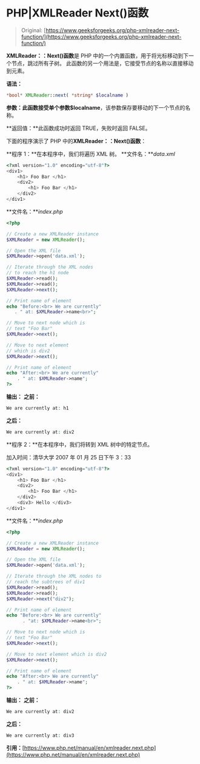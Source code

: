 # PHP|XMLReader Next()函数

> Original: [https://www.geeksforgeeks.org/php-xmlreader-next-function/](https://www.geeksforgeeks.org/php-xmlreader-next-function/)

**XMLReader：：Next()函数**是 PHP 中的一个内置函数，用于将光标移动到下一个节点，跳过所有子树。 此函数的另一个用法是，它接受节点的名称以直接移动到元素。

**语法：**

```php
*bool* XMLReader::next( *string* $localname )
```

**参数：**此函数接受单个参数**$localname**，该参数保存要移动的下一个节点的名称。

**返回值：**此函数成功时返回 TRUE，失败时返回 FALSE。

下面的程序演示了 PHP 中的**XMLReader：：Next()函数**：

**程序 1：**在本程序中，我们将遍历 XML 树。
**文件名：***data.xml*

```php
<?xml version="1.0" encoding="utf-8"?>
<div1>
    <h1> Foo Bar </h1>
    <div2>
        <h1> Foo Bar </h1>
    </div2>
</div1>
```

**文件名：***index.php*

```php
<?php

// Create a new XMLReader instance
$XMLReader = new XMLReader();

// Open the XML file
$XMLReader->open('data.xml');

// Iterate through the XML nodes
// to reach the h1 node
$XMLReader->read();
$XMLReader->read();
$XMLReader->next();

// Print name of element
echo "Before:<br> We are currently"
   . " at: $XMLReader->name<br>";

// Move to next node which is
// text "Foo Bar"
$XMLReader->next();

// Move to next element
// which is div2
$XMLReader->next();

// Print name of element
echo "After:<br> We are currently"
    . " at: $XMLReader->name";
?>
```

**输出：**
**之前：**

```php
We are currently at: h1
```

**之后：**

```php
We are currently at: div2
```

**程序 2：**在本程序中，我们将转到 XML 树中的特定节点。

加入时间：清华大学 2007 年 01 月 25 日下午 3：33

```php
<?xml version="1.0" encoding="utf-8"?>
<div1>
    <h1> Foo Bar </h1>
    <div2>
        <h1> Foo Bar </h1>
    </div2>
    <div3> Hello </div3>
</div1>
```

**文件名：***index.php*

```php
<?php

// Create a new XMLReader instance
$XMLReader = new XMLReader();

// Open the XML file
$XMLReader->open('data.xml');

// Iterate through the XML nodes to
// reach the subtrees of div1
$XMLReader->read();
$XMLReader->read();
$XMLReader->next("div2");

// Print name of element
echo "Before:<br> We are currently"
      . "at: $XMLReader->name<br>";

// Move to next node which is
// text "Foo Bar"
$XMLReader->next();

// Move to next element which is div2
$XMLReader->next();

// Print name of element
echo "After:<br> We are currently"
    . " at: $XMLReader->name";
?>
```

**输出：**
**之前：**

```php
We are currently at: div2
```

**之后：**

```php
We are currently at: div3
```

**引用：**[https://www.php.net/manual/en/xmlreader.next.php](https://www.php.net/manual/en/xmlreader.next.php)